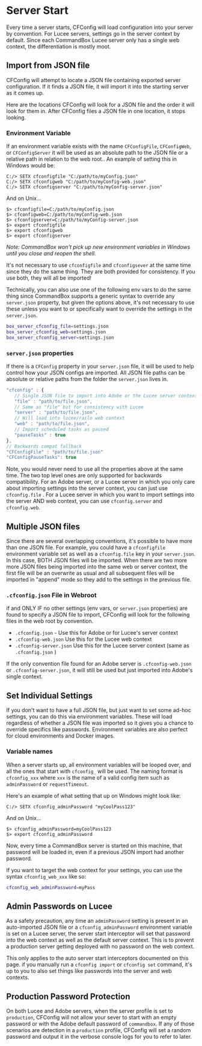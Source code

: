 # Server Start

Every time a server starts, CFConfig will load configuration into your server by convention. For Lucee servers, settings go in the server context by default. Since each CommandBox Lucee server only has a single web context, the differentiation is mostly moot.

## Import from JSON file

CFConfig will attempt to locate a JSON file containing exported server configuration. If it finds a JSON file, it will import it into the starting server as it comes up.

Here are the locations CFConfig will look for a JSON file and the order it will look for them in. After CFConfig files a JSON file in one location, it stops looking.

### Environment Variable

If an environment variable exists with the name `CFConfigFile`, `CFConfigWeb`, or `CFConfigServer` it will be used as an absolute path to the JSON file or a relative path in relation to the web root.. An example of setting this in Windows would be:

```text
C:/> SETX cfconfigfile "C:/path/to/myConfig.json"
C:/> SETX cfconfigweb "C:/path/to/myConfig-web.json"
C:/> SETX cfconfigserver "C:/path/to/myConfig-server.json"
```

And on Unix...

```text
$> cfconfigfile=C:/path/to/myConfig.json
$> cfconfigweb=C:/path/to/myConfig-web.json
$> cfconfigserver=C:/path/to/myConfig-server.json
$> export cfconfigfile
$> export cfconfigweb
$> export cfconfigserver
```

_Note: CommandBox won't pick up new environment variables in Windows until you close and reopen the shell._

It's not necessary to use `cfconfigfile` and `cfconfigsever` at the same time since they do the same thing.  They are both provided for consistency.  If you use both, they will all be imported!

Technically, you can also use one of the following env vars to do the same thing since CommandBox supports a generic syntax to override any `server.json` property, but given the options above, it's not necessary to use these unless you want to or specifically want to override the settings in the `server.json`.

```bash
box_server_cfconfig_file=settings.json
box_server_cfconfig_web=settings.json
box_server_cfconfig_server=settings.json
```

### `server.json` properties

If there is a `CFConfig` property in your `server.json` file, it will be used to help control how your JSON configs are imported.  All JSON file paths can be absolute or relative paths from the folder the `server.json` lives in.

```javascript
"cfconfig" : {
   // Single JSON file to import into Adobe or the Lucee server context
   "file" : "path/to/file.json",
   // Same as "file" but for consistency with Lucee
   "server" : "path/to/file.json",
   // Will load into lucee/railo web context
   "web" : "path/to/file.json",
   // Import scheduled tasks as paused
   "pauseTasks" : true
},
// Backwards compat fallback
"CFConfigFile" : "path/to/file.json"
"CFConfigPauseTasks": true
```

Note, you would never need to use all the properties above at the same time.  The two top level ones are only supported for backwards compatibility.  For an Adobe server, or a Lucee server in which you only care about importing settings into the server context, you can just use `cfconfig.file` .  For a Lucee server in which you want to import settings into the server AND web context, you can use `cfconfig.server` and `cfconfig.web`.

## Multiple JSON files

Since there are several overlapping conventions, it's possible to have more than one JSON file.  For example, you could have a `cfconfigfile` environment variable set as well as a `cfconfig.file` key in your `server.json`.  In this case, BOTH JSON files will be imported.  When there are two more more JSON files being imported into the same web or server context, the first file will be an overwrite as usual and all subsequent files will be imported in "append" mode so they add to the settings in the previous file. 

### `.cfconfig.json` File in Webroot

if and ONLY IF no other settings \(env vars, or `server.json` properties\) are found to specify a JSON file to import, CFConfig will look for the following files in the web root by convention.

* `.cfconfig.json` - Use this for Adobe or for Lucee's server context
* `.cfconfig-web.json` Use this for the Lucee web context
* `.cfconfig-server.json` Use this for the Lucee server context \(same as `.cfconfig.json` \)

If the only convention file found for an Adobe server is `.cfconfig-web.json` or `.cfconfig-server.json`, it will still be used but just imported into Adobe's single context.

## Set Individual Settings

If you don't want to have a full JSON file, but just want to set some ad-hoc settings, you can do this via environment variables. These will load regardless of whether a JSON file was imported so it gives you a chance to override specifics like passwords. Environment variables are also perfect for cloud environments and Docker images.

### Variable names

When a server starts up, all environment variables will be looped over, and all the ones that start with `cfconfig_` will be used. The naming format is `cfconfig_xxx` where `xxx` is the name of a valid config item such as `adminPassword` or `requestTimeout`.

Here's an example of what setting that up on Windows might look like:

```text
C:/> SETX cfconfig_adminPassword "myCoolPass123"
```

And on Unix...

```text
$> cfconfig_adminPassword=myCoolPass123
$> export cfconfig_adminPassword
```

Now, every time a CommandBox server is started on this machine, that password will be loaded in, even if a previous JSON import had another password.

If you want to target the web context for your settings, you can use the syntax `cfconfig_web_xxx` like so:

```bash
cfconfig_web_adminPassword=myPass
```

## Admin Passwords on Lucee

As a safety precaution, any time an `adminPassword` setting is present in an auto-imported JSON file or a `cfconfig_adminPassword` environment variable is set on a Lucee server, the server start interceptor will set that password into the web context as well as the default server context. This is to prevent a production server getting deployed with no password on the web context.

This only applies to the auto server start interceptors documented on this page. if you manually run a `cfconfig import` or `cfconfig set` command, it's up to you to also set things like passwords into the server and web contexts.

## Production Password Protection

On both Lucee and Adobe servers, when the server profile is set to `production`, CFConfig will not allow your sever to start with an empty password or with the Adobe default password of `commandbox`.  If any of those scenarios are detection in a `production` profile, CFConfig will set a random password and output it in the verbose console logs for you to refer to later.

